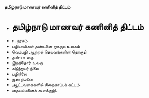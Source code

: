**தமிழ்நாடு மாணவர் கணினித் திட்டம்**
- # தமிழ்நாடு மாணவர் கணினித் திட்டம்
- n. நரகம்
- பழியாவிகள் தண்டனை நுகரும் உலகம்
- வெம்பழி ஆற்றல் தெய்வங்களின் தொகுதி
- துன்ப உலகு
- இறந்தோர் உலகு
- கடுந்துயர் நிலை
- பழிநிலை
- சூதாடுமனை
- ஆட்டவகைகளில் சிறைகாப்புக் கட்டம்
- தையல்மனைக் கூளக்குழி.


